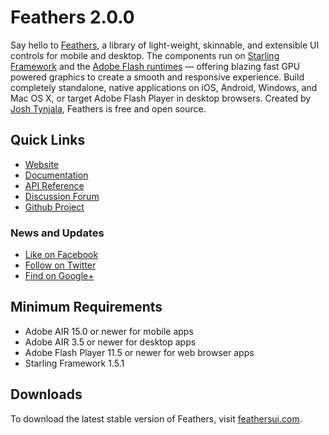# Feathers 2.0.0

Say hello to [Feathers](http://feathersui.com/), a library of light-weight, skinnable, and extensible UI controls for mobile and desktop. The components run on [Starling Framework](http://starling-framework.org/) and the [Adobe Flash runtimes](http://gaming.adobe.com/technologies/) — offering blazing fast GPU powered graphics to create a smooth and responsive experience. Build completely standalone, native applications on iOS, Android, Windows, and Mac OS X, or target Adobe Flash Player in desktop browsers. Created by [Josh Tynjala](http://twitter.com/joshtynjala), Feathers is free and open source.

## Quick Links

* [Website](http://feathersui.com/)
* [Documentation](http://wiki.starling-framework.org/feathers/start)
* [API Reference](http://feathersui.com/documentation/)
* [Discussion Forum](http://forum.starling-framework.org/forum/feathers)
* [Github Project](https://github.com/joshtynjala/feathers)

### News and Updates

* [Like on Facebook](https://facebook.com/feathersui)
* [Follow on Twitter](https://twitter.com/feathersui)
* [Find on Google+](https://www.google.com/+feathersui)

## Minimum Requirements

* Adobe AIR 15.0 or newer for mobile apps
* Adobe AIR 3.5 or newer for desktop apps
* Adobe Flash Player 11.5 or newer for web browser apps
* Starling Framework 1.5.1

## Downloads

To download the latest stable version of Feathers, visit [feathersui.com](http://feathersui.com/).